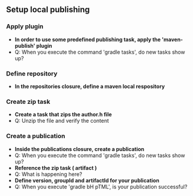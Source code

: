 ## Setup local publishing

### Apply plugin
- **In order to use some predefined publishing task, apply the 'maven-publish' plugin**
- Q: When you execute the command 'gradle tasks', do new tasks show up?

### Define repository
- **In the repositories closure, define a maven local respository**

### Create zip task
- **Create a task that zips the author.h file**
- Q: Unzip the file and verify the content

### Create a publication
- **Inside the publications closure, create a publication**
- Q: When you execute the command 'gradle tasks', do new tasks show up?
- **Reference the zip task ( artifact <zipTask>)**
- Q: What is happening here?
- **Define version, groupId and artifactId for your publication**
- Q: When you execute 'gradle bH pTML', is your publication successful? 
